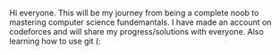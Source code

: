 Hi everyone.
This will be my journey from being a complete noob to mastering computer science fundemantals.
I have made an account on codeforces and will share my progress/solutions with everyone. 
Also learning how to use git (:
